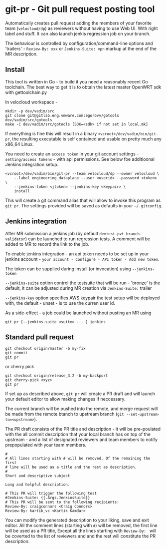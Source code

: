 # git-pr - Git pull request posting tool

Automatically creates pull request adding the members of your favorite
team (`velocloud/dp`) as reviewers without having to use Web UI.  With
right label and stuff. It can also launch jenkis regression job on
your branch.

The behaviour is controlled by configuration/command-line options and
'trailers' - `Review-By: xxx` or `Jenkins-Suite: vpn` markup at the
end of the MR description.


## Install

This tool is written in Go - to build it you need a reasonably recent
Go toolchain. The best way to get it is to obtain the latest master
OpenWRT sdk with gettoolchain.py

In velocloud workspace - <vcroot>

```
mkdir -p dev/vadim/src
git clone git@gitlab.eng.vmware.com:egorovv/gotools dev/vadim/src/gotools
make -C dev/vadim/src/gotools [SDK=<sdk> if not set in local.mk]

```

If everything is fine this will result in a binary
`<vcroot>/dev/vadim/bin/git-pr`, the resulting executable is self
contained and usable on pretty much any x86_64 Linux.

You need to create an `access token` in your git account settings -
`setting/access tokens` - with api permissions. See below foe
additioonal Jenkins integration setup.

```
<vcroot>/dev/vadim/bin/git-pr --team velocloud/dp --owner velocloud \
    --label engineering_dataplane --user <userid> --password <token>  \
    --jenkins-token <jtoken> --jenkins-key <keypair> \
    install

```

This will create a git command alias that will allow to invoke this
program as `git pr`.
The settings provided will be saved as defaults in  your `~/.gitconfig`.

## Jenkins integration

After MR submission a jenkins job (by default
`devtest-pvt-branch-validator`) can be launched to run regression
tests. A comment will be added to MR to record the link to the job.

To enable jenkins integration - an api token needs to be set up in
your jenkins account - `your account - Configure - API token - Add new
token`.

The token can be supplied during install (or invocation) using
`--jenkins-token` 

`--jenkins-suite` option control the testsuite that will be run -
'bronze' is the default, it can be adjusted during MR creation via
`Jenkins-Suite:` trailer

`--jenkins-key` option specifies AWS keypair the test setup will be
deployed with, the default - unset - is to use the curren user id.

As a side-effect - a job could be launched without pusting an MR using 
```
git pr [--jenkins-suite <suite> ... ] jenkins 
```


## Standard pull request

```
git checkout origin/master -b my-fix
git commit
git pr
```
or cherry pick
```
git checkout origin/release_3.2 -b my-backport
git cherry-pick <xyz>
git pr
```

If set up as described above, `git pr` will create a PR draft and will
launch your default editor to allow making changes if neccessary.

The current branch will be pushed into the remote, and merge request
will be made from the remote btanch to upstream branch (`git
--set-upstream-to=<upstream>`).

The PR draft consists of the PR title and description - it will be
pre-poulated with the all commit description that your local branch
has on top of the upstream - and a list of designated reviewers and
team members to notify prepopulated with your team members.


```
#
# All lines starting with # will be removed. Of the remaining the first
# line will be used as a title and the rest as description.
#
Short and descriptive subject

Long and helpful description.

# This PR will trigger the following test
#Jenkins-Suite: {{.Args.JenkinsSuite}}
# This PR will be sent to the following recipients:
Review-By: craigconnors <Craig Connors>
Review-By: kartik_vc <Kartik Kamdar>
```

You can modify the generated description to your liking, save and exit
editor.  All the comment lines (starting with `#`) will be removed,
the first line will be used as a PR title, Except all the lines
starting with `Review-By: ` will be coverted to the list of reviewers
and and the rest will constitute the PR description.





